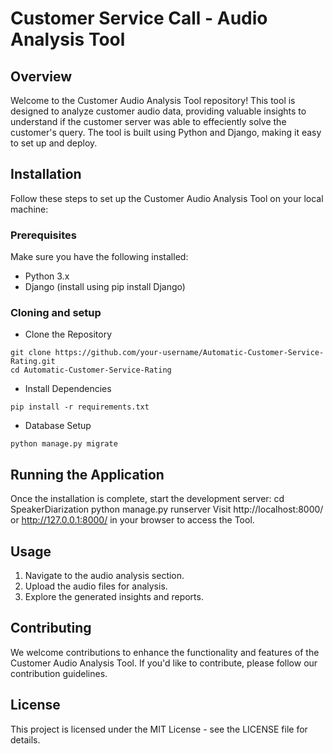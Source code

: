 # Customer Service Call - Audio Analysis Tool

## Overview
Welcome to the Customer Audio Analysis Tool repository! This tool is designed to analyze customer audio data, providing valuable insights to understand if the customer server was able to effeciently solve the customer's query. The tool is built using Python and Django, making it easy to set up and deploy.

## Installation
Follow these steps to set up the Customer Audio Analysis Tool on your local machine:

### Prerequisites
Make sure you have the following installed: 
- Python 3.x
- Django (install using pip install Django)

### Cloning and setup
- Clone the Repository
````
git clone https://github.com/your-username/Automatic-Customer-Service-Rating.git
cd Automatic-Customer-Service-Rating
````
- Install Dependencies
````
pip install -r requirements.txt
````
- Database Setup
````
python manage.py migrate
````
## Running the Application
Once the installation is complete, start the development server:
cd SpeakerDiarization
python manage.py runserver
Visit http://localhost:8000/ or http://127.0.0.1:8000/ in your browser to access the Tool.

## Usage 
1. Navigate to the audio analysis section.
2. Upload the audio files for analysis.
3. Explore the generated insights and reports.

## Contributing
We welcome contributions to enhance the functionality and features of the Customer Audio Analysis Tool. If you'd like to contribute, please follow our contribution guidelines.

## License
This project is licensed under the MIT License - see the LICENSE file for details.

